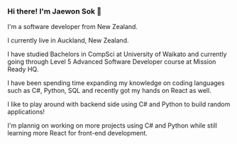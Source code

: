 ### Hi there! I'm Jaewon Sok 👋

I'm a software developer from New Zealand.

I currently live in Auckland, New Zealand.

I have studied Bachelors in CompSci at University of Waikato and currently going through Level 5 Advanced Software Developer course at Mission Ready HQ.

I have been spending time expanding my knowledge on coding languages such as C#, Python, SQL and recently got my hands on React as well.

I like to play around with backend side using C# and Python to build random applications!

I'm plannig on working on more projects using C# and Python while still learning more React for front-end development.
